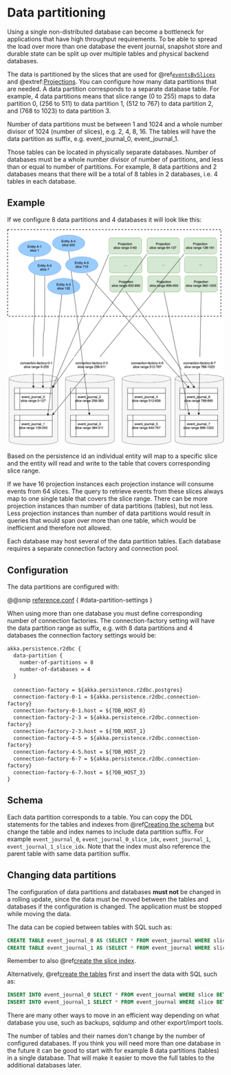 # Data partitioning

Using a single non-distributed database can become a bottleneck for applications that have high throughput
requirements. To be able to spread the load over more than one database the event journal, snapshot store and
durable state can be split up over multiple tables and physical backend databases.

The data is partitioned by the slices that are used for @ref[`eventsBySlices`](query.md#eventsbyslices) and
@extref:[Projections](akka-projection:r2dbc.html). You can configure how many data partitions that are needed.
A data partition corresponds to a separate database table. For example, 4 data partitions means that slice range
(0 to 255) maps to data partition 0, (256 to 511) to data partition 1, (512 to 767) to data partition 2,
and (768 to 1023) to data partition 3.

Number of data partitions must be between 1 and 1024 and a whole number divisor of 1024 (number of slices), e.g.
2, 4, 8, 16. The tables will have the data partition as suffix, e.g. event_journal_0, event_journal_1.

Those tables can be located in physically separate databases. Number of databases must be a whole number divisor
of number of partitions, and less than or equal to number of partitions. For example, 8 data partitions and 2 databases
means that there will be a total of 8 tables in 2 databases, i.e. 4 tables in each database.

## Example

If we configure 8 data partitions and 4 databases it will look like this:

![Diagram of data partitions](images/data-partition.svg)

Based on the persistence id an individual entity will map to a specific slice and the entity will read and write to
the table that covers corresponding slice range.

If we have 16 projection instances each projection instance will consume events from 64 slices. The query to retrieve
events from these slices always map to one single table that covers the slice range. There can be more projection
instances than number of data partitions (tables), but not less. Less projection instances than number of data
partitions would result in queries that would span over more than one table, which would be inefficient and therefore
not allowed.

Each database may host several of the data partition tables. Each database requires a separate connection factory
and connection pool.

## Configuration

The data partitions are configured with:

@@snip [reference.conf](/core/src/main/resources/reference.conf) { #data-partition-settings }

When using more than one database you must define corresponding number of connection factories. The connection-factory
setting will have the data partition range as suffix, e.g. with 8 data partitions and
4 databases the connection factory settings would be:

```hcon
akka.persistence.r2dbc {
  data-partition {
    number-of-partitions = 8
    number-of-databases = 4
  }

  connection-factory = ${akka.persistence.r2dbc.postgres}
  connection-factory-0-1 = ${akka.persistence.r2dbc.connection-factory}
  connection-factory-0-1.host = ${?DB_HOST_0}
  connection-factory-2-3 = ${akka.persistence.r2dbc.connection-factory}
  connection-factory-2-3.host = ${?DB_HOST_1}
  connection-factory-4-5 = ${akka.persistence.r2dbc.connection-factory}
  connection-factory-4-5.host = ${?DB_HOST_2}
  connection-factory-6-7 = ${akka.persistence.r2dbc.connection-factory}
  connection-factory-6-7.host = ${?DB_HOST_3}
}
```

## Schema

Each data partition corresponds to a table. You can copy the DDL statements for the tables and indexes from
@ref[Creating the schema](getting-started.md#creating-the-schema) but change the table and index names to include
data partition suffix. For example `event_journal_0`, `event_journal_0_slice_idx`, `event_journal_1`, `event_journal_1_slice_idx`.
Note that the index must also reference the parent table with same data partition suffix.

## Changing data partitions

The configuration of data partitions and databases **must not** be changed in a rolling update, since the data must
be moved between the tables and databases if the configuration is changed. The application must be stopped while moving
the data.

The data can be copied between tables with SQL such as: 
```sql
CREATE TABLE event_journal_0 AS (SELECT * FROM event_journal WHERE slice BETWEEN 0 AND 127);
CREATE TABLE event_journal_1 AS (SELECT * FROM event_journal WHERE slice BETWEEN 128 AND 255);
```

Remember to also @ref[create the slice index](#schema).

Alternatively, @ref[create the tables](#schema) first and insert the data with SQL such as:
```sql
INSERT INTO event_journal_0 SELECT * FROM event_journal WHERE slice BETWEEN 0 AND 127;
INSERT INTO event_journal_1 SELECT * FROM event_journal WHERE slice BETWEEN 128 AND 255;
```

There are many other ways to move in an efficient way depending on what database you use, such as backups, sqldump and
other export/import tools.

The number of tables and their names don't change by the number of configured databases. If you think you will
need more than one database in the future it can be good to start with for example 8 data partitions (tables)
in a single database. That will make it easier to move the full tables to the additional databases later.
